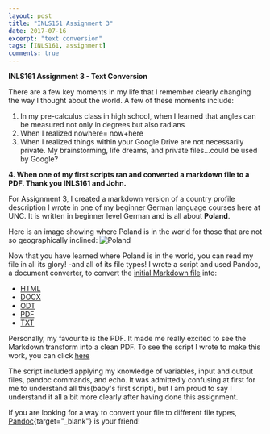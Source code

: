 ```yaml
---
layout: post
title: "INLS161 Assignment 3"
date: 2017-07-16
excerpt: "text conversion"
tags: [INLS161, assignment]
comments: true
---
```


**INLS161 Assignment 3 - Text Conversion**

There are a few key moments in my life that I remember clearly changing the way I thought about the world. 
A few of these moments include:
1. In my pre-calculus class in high school, when I learned that angles can be measured not only in degrees but also radians 
2. When I realized nowhere= now+here
3. When I realized things within your Google Drive are not necessarily private. My brainstorming, life dreams, and private files...could be used by Google?

**4. When one of my first scripts ran and converted a markdown file to a PDF. Thank you INLS161 and John.**

For Assignment 3, I created a markdown version of a country profile description I wrote in one of my beginner German language courses here at UNC.
It is written in beginner level German and is all about **Poland**.

Here is an image showing where Poland is in the world for those that are not so geographically inclined:
![Poland](https://s-media-cache-ak0.pinimg.com/736x/15/bc/95/15bc9533ec0c60be2ec8eb5650e284ea--where-is-poland-maps.jpg "Where is Poland")

Now that you have learned where Poland is in the world, you can read my file in all its glory! -and  all of its file types!
I wrote a script and used Pandoc, a document converter, to convert the <a href="https://github.com/lydiatnguyen/lydiatnguyen-convert-documents/blob/master/polen.md" target="_blank">initial Markdown file</a> into:

* <a href="https://github.com/lydiatnguyen/lydiatnguyen-convert-documents/blob/master/polen.html" target="_blank">HTML</a>
* <a href="https://github.com/lydiatnguyen/lydiatnguyen-convert-documents/blob/master/polen.docx" target="_blank">DOCX</a>
* <a href="https://github.com/lydiatnguyen/lydiatnguyen-convert-documents/blob/master/polen.odt" target="_blank">ODT</a>
* <a href="https://github.com/lydiatnguyen/lydiatnguyen-convert-documents/blob/master/polen.pdf" target="_blank">PDF</a>
* <a href="https://github.com/lydiatnguyen/lydiatnguyen-convert-documents/blob/master/polen.txt" target="_blank">TXT</a>


Personally, my favourite is the PDF. It made me really excited to see the Markdown transform into a clean PDF.
To see the script I wrote to make this work, you can click <a href="https://github.com/lydiatnguyen/lydiatnguyen-convert-documents/blob/master/lydiatnguyen-convert-docs.sh" target="_blank">here</a> 

The script included applying my knowledge of variables, input and output files, pandoc commands, and echo.
It was admittedly confusing at first for me to understand all this(baby's first script), but I am proud to say I understand it all a bit more clearly after having done this assignment. 

If you are looking for a way to convert your file to different file types, [Pandoc](https://pandoc.org/){target="_blank"} is your friend!



